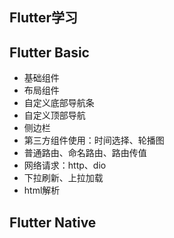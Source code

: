 ## Flutter学习

## Flutter Basic

- 基础组件
- 布局组件
- 自定义底部导航条
- 自定义顶部导航
- 侧边栏
- 第三方组件使用：时间选择、轮播图
- 普通路由、命名路由、路由传值
- 网络请求：http、dio
- 下拉刷新、上拉加载
- html解析

## Flutter Native